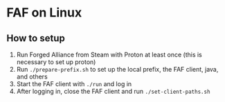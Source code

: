 # FAF on Linux

## How to setup

1. Run Forged Alliance from Steam with Proton at least once (this is necessary to set up proton)
1. Run `./prepare-prefix.sh` to set up the local prefix, the FAF client, java, and others
1. Start the FAF client with `./run` and log in
1. After logging in, close the FAF client and run `./set-client-paths.sh`
